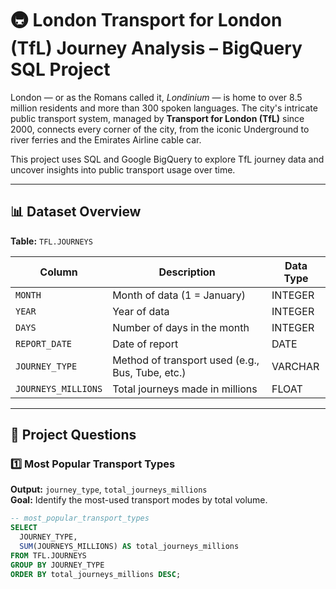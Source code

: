 # 🚇 London Transport for London (TfL) Journey Analysis – BigQuery SQL Project

London — or as the Romans called it, *Londinium* — is home to over 8.5 million residents and more than 300 spoken languages. The city's intricate public transport system, managed by **Transport for London (TfL)** since 2000, connects every corner of the city, from the iconic Underground to river ferries and the Emirates Airline cable car.

This project uses SQL and Google BigQuery to explore TfL journey data and uncover insights into public transport usage over time.

---

## 📊 Dataset Overview

**Table:** `TFL.JOURNEYS`

| Column              | Description                                         | Data Type  |
|---------------------|-----------------------------------------------------|------------|
| `MONTH`             | Month of data (1 = January)                         | INTEGER    |
| `YEAR`              | Year of data                                        | INTEGER    |
| `DAYS`              | Number of days in the month                         | INTEGER    |
| `REPORT_DATE`       | Date of report                                      | DATE       |
| `JOURNEY_TYPE`      | Method of transport used (e.g., Bus, Tube, etc.)   | VARCHAR    |
| `JOURNEYS_MILLIONS` | Total journeys made in millions                     | FLOAT      |

---

## 🧠 Project Questions

### 1️⃣ Most Popular Transport Types  
**Output:** `journey_type`, `total_journeys_millions`  
**Goal:** Identify the most-used transport modes by total volume.  
```sql
-- most_popular_transport_types
SELECT 
  JOURNEY_TYPE, 
  SUM(JOURNEYS_MILLIONS) AS total_journeys_millions
FROM TFL.JOURNEYS
GROUP BY JOURNEY_TYPE
ORDER BY total_journeys_millions DESC;
